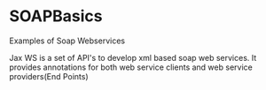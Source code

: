 # SOAPBasics
Examples of Soap Webservices

Jax WS is a set of API's to develop xml based soap web services.
It provides annotations for both web service clients and web service providers(End Points)
